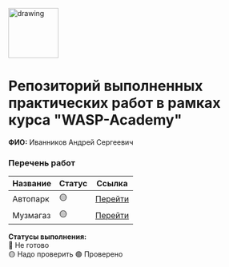 <a href="https://wasp-academy.com"><img src="https://wasp-academy.com/Resources/wasp-logo.png" alt="drawing" width="100"/></a>
# Репозиторий выполненных практических работ в рамках курса "WASP-Academy"
**ФИО:** Иванников Андрей Сергеевич
 
### Перечень работ

Название          | Статус | Ссылка
------------------|--------|--------
Автопарк          | 🟡    | <a href="https://github.com/Andrewapp1706/Wasp_hw/tree/main/Autopark">Перейти</a>
Музмагаз          | 🟡    | <a href="https://github.com/Andrewapp1706/Wasp_hw/tree/main/Autopark">Перейти</a>


**Статусы выполнения:** <br>
🔴 Не готово <br>
🟡 Надо проверить
🟢 Проверено
